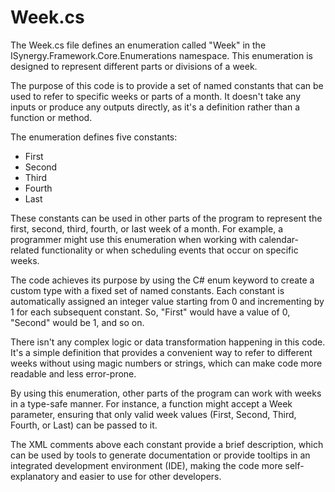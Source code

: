 #  Week.cs

The Week.cs file defines an enumeration called "Week" in the ISynergy.Framework.Core.Enumerations namespace. This enumeration is designed to represent different parts or divisions of a week.

The purpose of this code is to provide a set of named constants that can be used to refer to specific weeks or parts of a month. It doesn't take any inputs or produce any outputs directly, as it's a definition rather than a function or method.

The enumeration defines five constants:

- First
- Second
- Third
- Fourth
- Last

These constants can be used in other parts of the program to represent the first, second, third, fourth, or last week of a month. For example, a programmer might use this enumeration when working with calendar-related functionality or when scheduling events that occur on specific weeks.

The code achieves its purpose by using the C# enum keyword to create a custom type with a fixed set of named constants. Each constant is automatically assigned an integer value starting from 0 and incrementing by 1 for each subsequent constant. So, "First" would have a value of 0, "Second" would be 1, and so on.

There isn't any complex logic or data transformation happening in this code. It's a simple definition that provides a convenient way to refer to different weeks without using magic numbers or strings, which can make code more readable and less error-prone.

By using this enumeration, other parts of the program can work with weeks in a type-safe manner. For instance, a function might accept a Week parameter, ensuring that only valid week values (First, Second, Third, Fourth, or Last) can be passed to it.

The XML comments above each constant provide a brief description, which can be used by tools to generate documentation or provide tooltips in an integrated development environment (IDE), making the code more self-explanatory and easier to use for other developers.